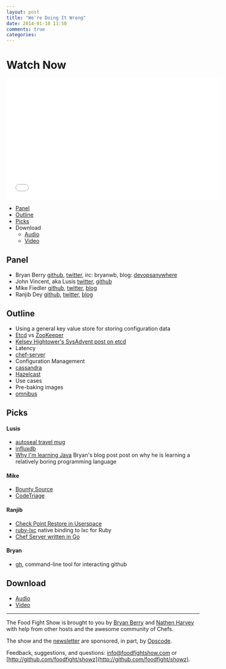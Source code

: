 ```yaml
---
layout: post
title: "We're Doing It Wrong"
date: 2014-01-10 11:50
comments: true
categories: 
---
```


# Watch Now

<iframe width="560" height="315" src="//www.youtube.com/embed/iDcpSbAvyHw" frameborder="0" allowfullscreen></iframe>

* [Panel](http://foodfightshow.org/2014/01/were-doing-it-wrong.html#panel)
* [Outline](http://foodfightshow.org/2014/01/were-doing-it-wrong.html#outline)
* [Picks](http://foodfightshow.org/2014/01/were-doing-it-wrong.html#picks)
* Download
  * [Audio](http://traffic.libsyn.com/foodfight/FoodFightShow71-We_Are_Doing_It_Wrong.mp3)
  * [Video](http://youtu.be/iDcpSbAvyHw)

Panel<a name="panel"></a>
-----

* Bryan Berry [github](http://github.com/bryanwb), [twitter](http://twitter.com/bryanwb), irc: bryanwb, blog: [devopsanywhere](http://devopsanywhere.blogspot.com)
* John Vincent, aka Lusis [twitter](https://twitter.com/#!/lusis), [github](https://github.com/lusis    )
* Mike Fiedler [github](http://github.com/miketheman), [twitter](http://twitter.com/mikefiedler), [blog](http://www.miketheman.net)
* Ranjib Dey [github](https://github.com/ranjib), [twitter](https://twitter.com/ranjibdey), [blog](http://ranjib.posterous.com/)
 
Outline<a name="outline"></a>
-------

* Using a general key value store for storing configuration data
* [Etcd](https://github.com/coreos/etcd) vs [ZooKeeper](http://zookeeper.apache.org)
* [Kelsey Hightower's SysAdvent post on etcd](http://sysadvent.blogspot.it/2013/12/day-20-distributed-configuration-data.html)
* Latency
* [chef-server](https://github.com/opscode-cookbooks/chef-server)
* Configuration Management
* [cassandra](https://github.com/apache/cassandra)
* [Hazelcast](http://www.hazelcast.com/)
* Use cases
* Pre-baking images
* [omnibus](https://github.com/opscode/omnibus)

Picks<a name="picks"></a>
-----

#### Lusis

* [autoseal travel mug](http://www.gocontigo.com/mugs/16-oz-autoseal-west-loop-stainless-travel-mug.html)
* [influxdb](http://influxdb.org/)
* [Why I'm learning Java](devopsanywhere.blogspot.com/2013/11/why-im-learning-java.html) Bryan's blog post post on why he is learning a relatively boring programming language

#### Mike

* [Bounty Source](https://www.bountysource.com/)
* [CodeTriage](http://codetriage.com)

#### Ranjib

* [Check Point Restore in Userspace](http://criu.org)
* [ruby-lxc](https://github.com/sosedoff/lxc-ruby) native binding to lxc for Ruby
* [Chef Server written in Go](https://github.com/ctdk/goiardi)

#### Bryan

* [gh](https://github.com/jingweno/gh), command-line tool for interacting github

Download
--------

* [Audio](http://traffic.libsyn.com/foodfight/FoodFightShow71-We_Are_Doing_It_Wrong.mp3)
* [Video](http://youtu.be/iDcpSbAvyHw)

<hr />

The Food Fight Show is brought to you by [Bryan Berry](https://twitter.com/bryanwb) and [Nathen Harvey](https://twitter.com/nathenharvey) with help from other hosts and the awesome community of Chefs.

The show and the [newsletter](http://us6.campaign-archive2.com/home/?u=7d43a288e882a145b7e99c650&id=ad8186466d) are sponsored, in part, by [Opscode](http://www.opscode.com).

Feedback, suggestions, and questions:  [info@foodfightshow.com](mailto:info@foodfightshow.com) or  [http://github.com/foodfight/showz](http://github.com/foodfight/showz).


